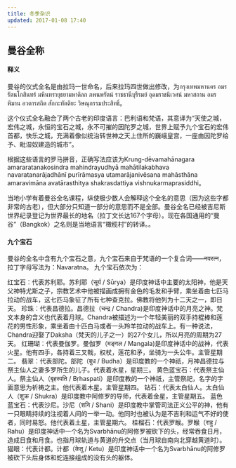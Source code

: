 ```yaml
---
title: 冬季杂识
updated: 2017-01-08 17:40
---
```


## 曼谷全称

#### 释义

曼谷的仪式全名是由拉玛一世命名，后来拉玛四世做出修改，为กรุงเทพมหานคร อมรรัตนโกสินทร์ มหินทรายุธยามหาดิลก ภพนพรัตน์ ราชธานีบุรีรมย์ อุดมราชนิเวศน์ มหาสถาน อมรพิมาน อวตารสถิต สักกะทัตติยะ วิษณุกรรมประสิทธิ์。

这个仪式全名融合了两个古老的印度语言：巴利语和梵语，其意译为“天使之城，宏伟之城，永恒的宝石之城，永不可摧的因陀罗之城，世界上赋予九个宝石的宏伟首都，快乐之城，充满着像似统治转世神之天上住所的巍峨皇宫，一座由因陀罗给予、毗湿奴建造的城市”。

根据这些语言的罗马拼音，正确写法应该为Krung-dēvamahānagara amararatanakosindra mahindrayudhyā mahātilakabhava navaratanarājadhānī purīrāmasya utamarājanivēsana mahāsthāna amaravimāna avatārasthitya shakrasdattiya vishnukarmaprasiddhi。

当地小学有着曼谷全名课程，纵使极少数人会解释这个全名的意思（因为这些字都非常的古老），但大部分只知道一部分的意思而不是全部。曼谷全名已经被吉尼斯世界纪录登记为世界最长的地名（拉丁文长达167个字母）。现在各国通用的“曼谷”（Bangkok）之名则是当地语言“橄榄村”的转译。。

#### 九个宝石

曼谷的全名中含有九个宝石之意，九个宝石来自于梵语的一个复合词——नवरत्न，拉丁字母写法为：Navaratna。
九个宝石依次为：

红宝石︰代表苏利耶。苏利耶（सूर्य / Sūrya）是印度神话中主要的太阳神，他是天父神特尤斯之子，宗教艺术中他被描画成拥有金色的毛发和手臂，乘坐着由七匹马拉动的战车，这七匹马象征了所有七种查克拉。佛教将他列为十二天之一，即日天。
珍珠︰代表昌德拉。昌德拉（चन्द्र / Chandra)是印度神话中的月亮之神。梵文本身的含义也代表着月球。Chandra被描述为一个年轻美丽的双手持棍棒和莲花的男性形象，乘坐着由十匹白马或者一头羚羊拉动的战车上。有一种说法，Chandra迎娶了Daksha（梵天的儿子之一）的27个女儿，所以月亮的周期为27天。
红珊瑚︰代表曼伽罗。曼伽罗（मङ्गल / Mangala)是印度神话中的战神，代表火星。他有四手，各持着三叉戟，权杖，莲花和矛，坐骑为一头公牛。主管星期二。
翡翠︰代表部陀。部陀（बुध / Budha）是印度教的一个神祇，月神昌德拉与祭主仙人之妻多罗所生的儿子。代表着水星，星期三。
黄色蓝宝石︰代表祭主仙人。祭主仙人（बृहस्पति / Bṛhaspati）是印度教的一个神祇，主管祭祀，名字的字面意思为祈祷之主。他代表着木星。主管星期四。
钻石：代表太白仙人。太白仙人（शुक्र / Shukra）是印度教中阿修罗的导师，代表着金星，主管星期五。
蓝色蓝宝石：代表沙尼。沙尼（शनि / Shani）是印度教中掌管司法正义公平的神，他有一只眼睛持续的注视着人间的一举一动。他同时也被认为是不吉利和运气不好的使者，同时易怒。他代表着土星，主管星期六。
桂榴石：代表罗睺。罗睺（राहु / Rahu）是印度神话中一个名为Svarbhānu的阿修罗被砍下的头，经常吞食日月，造成日食和月食。也指月球轨道与黄道的升交点（当月球自南向北穿越黄道时）。
猫眼：代表计都。计都（केतु / Ketu）是印度神话中一个名为Svarbhānu的阿修罗被砍下头后身体和蛇连接组成的没有头的躯体。
